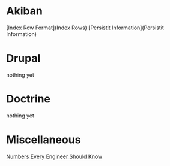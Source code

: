 # Akiban 

[Index Row Format](Index Rows)
[Persistit Information](Persistit Information)

# Drupal 

nothing yet

# Doctrine 

nothing yet

# Miscellaneous

[Numbers Every Engineer Should Know](LatencyNumbers)
